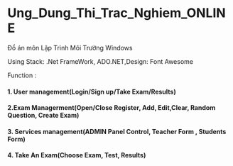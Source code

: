 # Ung_Dung_Thi_Trac_Nghiem_ONLINE
 Đồ án môn Lập Trình Môi Trường Windows
 
Using Stack: .Net FrameWork, ADO.NET,Design: Font Awesome

Function : 
#### 1. User management(Login/Sign up/Take Exam/Results)
#### 2.Exam Managerment(Open/Close Register, Add, Edit,Clear, Random Question, Create Exam)
#### 3. Services management(ADMIN Panel Control, Teacher Form , Students Form)
#### 4. Take An Exam(Choose Exam, Test, Results)
 
